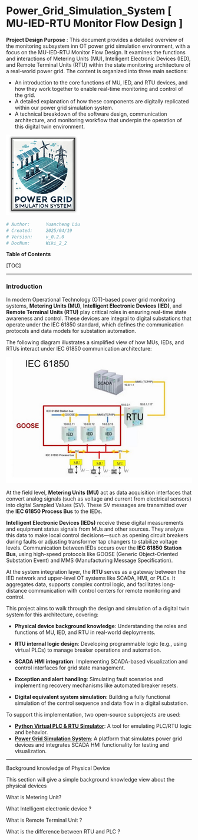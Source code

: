# Power_Grid_Simulation_System [ MU-IED-RTU Monitor Flow Design ]

**Project Design Purpose** : This document provides a detailed overview of the monitoring subsystem inn OT power grid simulation environment, with a focus on the MU-IED-RTU Monitor Flow Design. It examines the functions and interactions of Metering Units (MU), Intelligent Electronic Devices (IED), and Remote Terminal Units (RTU) within the state monitoring architecture of a real-world power grid. The content is organized into three main sections:

- An introduction to the core functions of MU, IED, and RTU devices, and how they work together to enable real-time monitoring and control of the grid.
- A detailed explanation of how these components are digitally replicated within our power grid simulation system. 
- A technical breakdown of the software design, communication architecture, and monitoring workflow that underpin the operation of this digital twin environment.

![](../img/logo_small.png)

```python
# Author:      Yuancheng Liu
# Created:     2025/04/19
# Version:     v_0.2.0
# DocNum:      Wiki_2_2
```

**Table of Contents**

[TOC]



------

### Introduction 

In modern Operational Technology (OT)-based power grid monitoring systems, **Metering Units (MU)**, **Intelligent Electronic Devices (IED)**, and **Remote Terminal Units (RTU)** play critical roles in ensuring real-time state awareness and control. These devices are integral to digital substations that operate under the IEC 61850 standard, which defines the communication protocols and data models for substation automation.

The following diagram illustrates a simplified view of how MUs, IEDs, and RTUs interact under IEC 61850 communication architecture:

![](img/s_18.jpg)

At the field level, **Metering Units (MU)** act as data acquisition interfaces that convert analog signals (such as voltage and current from electrical sensors) into digital Sampled Values (SV). These SV messages are transmitted over the **IEC 61850 Process Bus** to the IEDs.

**Intelligent Electronic Devices (IEDs)** receive these digital measurements and equipment status signals from MUs and other sources. They analyze this data to make local control decisions—such as opening circuit breakers during faults or adjusting transformer tap changers to stabilize voltage levels. Communication between IEDs occurs over the **IEC 61850 Station Bus**, using high-speed protocols like GOOSE (Generic Object-Oriented Substation Event) and MMS (Manufacturing Message Specification).

At the system integration layer, the **RTU** serves as a gateway between the IED network and upper-level OT systems like SCADA, HMI, or PLCs. It aggregates data, supports complex control logic, and facilitates long-distance communication with control centers for remote monitoring and control.

This project aims to walk through the design and simulation of a digital twin system for this architecture, covering:

- **Physical device background knowledge**: Understanding the roles and functions of MU, IED, and RTU in real-world deployments.

- **RTU internal logic design**: Developing programmable logic (e.g., using virtual PLCs) to manage breaker operations and automation.

- **SCADA HMI integration**: Implementing SCADA-based visualization and control interfaces for grid state management.

- **Exception and alert handling**: Simulating fault scenarios and implementing recovery mechanisms like automated breaker resets.

- **Digital equivalent system simulation**: Building a fully functional simulation of the control sequence and data flow in a digital substation.

To support this implementation, two open-source subprojects are used:

- [**Python Virtual PLC & RTU Simulator**](https://github.com/LiuYuancheng/Power_Grid_Simulation_System): A tool for emulating PLC/RTU logic and behavior.
- [**Power Grid Simulation System**](https://github.com/LiuYuancheng/PLC_and_RTU_Simulator): A platform that simulates power grid devices and integrates SCADA HMI functionality for testing and visualization.

------

Background knowledge of Physical Device 

This section will give a simple background knowledge view about the physical devices

What is Metering Unit?



What Intelligent electronic device ? 



What is Remote Terminal Unit  ? 



What is the difference between RTU and PLC ?  


